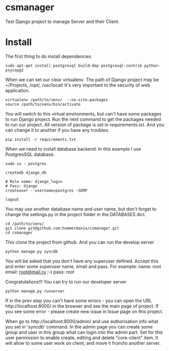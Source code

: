 csmanager
=========

Test Django project to manage Server and their Client.

Install
=======

The first thing to do install dependencies

```
sudo apt-get install postgresql build-dep postgresql-contrib python-psycopg2
```

When we can set our clear virtualenv. The path of Django project may be ~/Projects, /opt/, /usr/local/
It's very important to the security of web application.

```
virtualenv /path/to/venv/  --no-site-packages
source /path/to/venv/bin/activate
```

You will switch to this virtual environments, but can't have some packages to run Django project.
Run the next command to get the packages needed to run our project. All version of package is set in
requirements.txt. And you can change it to another if you have any troubles.

```
pip install -r requirements.txt
```

When we need to install database backend. In this example I use PostgresSQL database.

```
sudo su - postgres

createdb django_db

# Role name: django_login
# Pass: django
createuser --username=postgres -SDRP  

logout
```

You may use another database name and user name, but don't forget to change the settings.py in the
project folder in the DATABASES dict.

```
cd /path/to/venv/
git clone git@github.com:hummermania/csmanager.git
cd csmanager
```
 
 This clone the project from github. And you can run the develop server

 ```
 python manage.py syncdb
 ```

 You will be asked that you don't have any superuser defined. Accept this and enter some
 superuser name, email and pass. For example:
    name: root
   email: root@mail.ru   ;-)
    pass: root

Congratulations!!! You can try to run our developer server

```
python manage.py runserver
```

  If in the prev step you can't have some errors - you can open the URL http://localhost:8000/ in
  the browser and see the main page of project. If you see some error - please create new issue in Issue page on this project.

  When go to http://localhost:8000/admin/ and use authorisation info what you set in 'syncdb'
  command. In the admin page you can create some group and user in this group what can login into the admin part.
  Set for this user permission to enable create, editing and delete "core-client" item. It will allow to some user
  work on client, and move it from/to another server.
